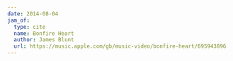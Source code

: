 ```yaml
---
date: 2014-08-04
jam_of:
  type: cite
  name: Bonfire Heart
  author: James Blunt
  url: https://music.apple.com/gb/music-video/bonfire-heart/695943896
---
```

